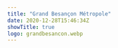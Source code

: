 ```yaml
---
title: "Grand Besançon Métropole"
date: 2020-12-28T15:46:34Z
showTitle: true
logo: grandbesancon.webp
---
```

